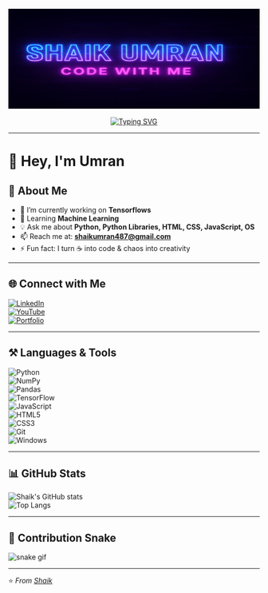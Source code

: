 <p align="center">
  <img src="./Banner.png" width="600" height="200" alt="My Awesome Banner Resized" />
</p>

<p align="center">
  <a href="https://git.io/typing-svg">
    <img src="https://readme-typing-svg.herokuapp.com?color=00FF00&center=true&vCenter=true&width=500&lines=Code+%7C+Create+%7C+Conquer;Tech+Explorer+%7C+Web+Developer;Always+Learning+Something+New!" alt="Typing SVG" />
  </a>
</p>

---

# 👋 Hey, I'm Umran  

## 🌱 About Me  
- 🔭 I’m currently working on **Tensorflows**  
- 🌱 Learning **Machine Learning**  
- 💡 Ask me about **Python, Python Libraries, HTML, CSS, JavaScript, OS**  
- 📫 Reach me at: **shaikumran487@gmail.com**  
- ⚡ Fun fact: I turn ☕ into code & chaos into creativity  

---

## 🌐 Connect with Me  
[![LinkedIn](https://img.shields.io/badge/LinkedIn-blue?logo=linkedin&logoColor=white)](https://linkedin.com/in/shaik-umran-2729bb359)   
[![YouTube](https://img.shields.io/badge/YouTube-red?logo=youtube&logoColor=white)](https://youtube.com/@shaikumran3581)  
[![Portfolio](https://img.shields.io/badge/Portfolio-000000?logo=About.me&logoColor=white)](https://bento.me/umran7)  

---

## ⚒️ Languages & Tools  
![Python](https://img.shields.io/badge/Python-3776AB?logo=python&logoColor=white)  
![NumPy](https://img.shields.io/badge/NumPy-013243?logo=numpy&logoColor=white)  
![Pandas](https://img.shields.io/badge/Pandas-150458?logo=pandas&logoColor=white)  
![TensorFlow](https://img.shields.io/badge/TensorFlow-FF6F00?logo=tensorflow&logoColor=white)  
![JavaScript](https://img.shields.io/badge/JavaScript-323330?logo=javascript&logoColor=F7DF1E)  
![HTML5](https://img.shields.io/badge/HTML5-E34F26?logo=html5&logoColor=white)  
![CSS3](https://img.shields.io/badge/CSS3-1572B6?logo=css3&logoColor=white)  
![Git](https://img.shields.io/badge/Git-F05032?logo=git&logoColor=white)  
![Windows](https://img.shields.io/badge/Windows-0078D6?logo=windows&logoColor=white)  

---

## 📊 GitHub Stats  
![Shaik's GitHub stats](https://github-readme-stats.vercel.app/api?username=umran666&show_icons=true&theme=radical)  
![Top Langs](https://github-readme-stats.vercel.app/api/top-langs/?username=umran666&layout=compact&theme=radical)  

---

## 🐍 Contribution Snake  
![snake gif](https://github.com/umran666/umran666/blob/output/github-contribution-grid-snake.svg)

---

⭐️ *From [Shaik](https://github.com/umran666)*  
